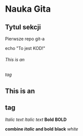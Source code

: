 # Nauka Gita

## Tytul sekcji

Pierwsze repo git-a

echo "To jest KOD!"

###### This is an <h6> tag
## This is an <h2> tag
*Italic text*
_Italic text_
**Bold**
__BOLD__

__combine *italic* and bold__
__black__
*white*
